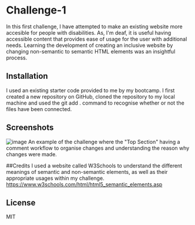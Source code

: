 # Challenge-1

In this first challenge, I have attempted to make an existing website more accesible for people with disabilities. 
As, I'm deaf, it is useful having accessible content that provides ease of usage for the user with additional needs. 
Learning the development of creating an inclusive website by changing non-semantic to semantic HTML elements was an insightful process.

## Installation
I used an existing starter code provided to me by my bootcamp. I first created a new repository on GitHub, cloned the repository to my local machine and used the git add . command to recognise whether or not the files have been connected.

## Screenshots
![image](https://user-images.githubusercontent.com/119903128/207220046-ba2d264f-43db-43b5-9fd9-6b68aa48dad1.png)
An example of the challenge where the "Top Section" having a comment workflow to organise changes and understanding the reason why changes were made.

##Credits
I used a website called W3Schools to understand the different meanings of semantic and non-semantic elements, as well as their appropriate usages within my challenge.
https://www.w3schools.com/html/html5_semantic_elements.asp

## License
MIT
